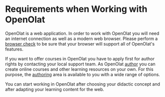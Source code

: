 #  Requirements when Working with OpenOlat

OpenOlat is a web application. In order to work with OpenOlat you will need an
internet connection as well as a modern web browser.  Please perform a
[browser check](../login/Login_Page.md#LoginPage-login_browsercheck) to be sure that
your browser will support all of OpenOlat's features.

If you want to offer courses in OpenOlat you have to apply first for author
rights by contacting your local support team. As OpenOlat [author](Roles_and_Rights.md) you can create online courses and other learning
resources on your own. For this purpose, the [authoring](authoring/index.md) area
is available to you with a wide range of options.

You can start working in OpenOlat after choosing your didactic concept and
after adapting your learning content for the web.

